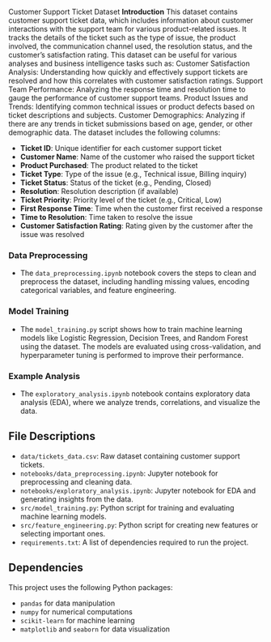 Customer Support Ticket Dataset
**Introduction**
This dataset contains customer support ticket data, which includes information about customer interactions with the support team for various product-related issues. 
It tracks the details of the ticket such as the type of issue, the product involved, the communication channel used, the resolution status, and the customer’s satisfaction rating.
This dataset can be useful for various analyses and business intelligence tasks such as:
Customer Satisfaction Analysis:
Understanding how quickly and effectively support tickets are resolved and how this correlates with customer satisfaction ratings.
Support Team Performance:
Analyzing the response time and resolution time to gauge the performance of customer support teams.
Product Issues and Trends:
Identifying common technical issues or product defects based on ticket descriptions and subjects.
Customer Demographics:
Analyzing if there are any trends in ticket submissions based on age, gender, or other demographic data.
The dataset includes the following columns:
- **Ticket ID**: Unique identifier for each customer support ticket
- **Customer Name**: Name of the customer who raised the support ticket
- **Product Purchased**: The product related to the ticket
- **Ticket Type**: Type of the issue (e.g., Technical issue, Billing inquiry)
- **Ticket Status**: Status of the ticket (e.g., Pending, Closed)
- **Resolution**: Resolution description (if available)
- **Ticket Priority**: Priority level of the ticket (e.g., Critical, Low)
- **First Response Time**: Time when the customer first received a response
- **Time to Resolution**: Time taken to resolve the issue
- **Customer Satisfaction Rating**: Rating given by the customer after the issue was resolved
### Data Preprocessing
- The `data_preprocessing.ipynb` notebook covers the steps to clean and preprocess the dataset, including handling missing values, encoding categorical variables, and feature engineering.

### Model Training
- The `model_training.py` script shows how to train machine learning models like Logistic Regression, Decision Trees, and Random Forest using the dataset. The models are evaluated using cross-validation, and hyperparameter tuning is performed to improve their performance.

### Example Analysis
- The `exploratory_analysis.ipynb` notebook contains exploratory data analysis (EDA), where we analyze trends, correlations, and visualize the data.

## File Descriptions
- `data/tickets_data.csv`: Raw dataset containing customer support tickets.
- `notebooks/data_preprocessing.ipynb`: Jupyter notebook for preprocessing and cleaning data.
- `notebooks/exploratory_analysis.ipynb`: Jupyter notebook for EDA and generating insights from the data.
- `src/model_training.py`: Python script for training and evaluating machine learning models.
- `src/feature_engineering.py`: Python script for creating new features or selecting important ones.
- `requirements.txt`: A list of dependencies required to run the project.

## Dependencies

This project uses the following Python packages:
- `pandas` for data manipulation
- `numpy` for numerical computations
- `scikit-learn` for machine learning
- `matplotlib` and `seaborn` for data visualization


